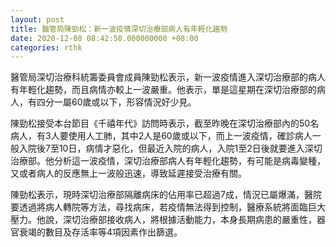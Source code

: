 ```yaml
---
layout: post
title: 醫管局陳勁松：新一波疫情深切治療部病人有年輕化趨勢
date: 2020-12-08 08:42:50.000000000 +08:00
categories: rthk
---
```


醫管局深切治療科統籌委員會成員陳勁松表示，新一波疫情進入深切治療部的病人有年輕化趨勢，而且病情亦較上一波嚴重。他表示，單是這星期在深切治療部的病人，有四分一屬60歲或以下，形容情況好少見。

陳勁松接受本台節目《千禧年代》訪問時表示，截至昨晚在深切治療部內的50名病人，有3人要使用人工肺，其中2人是60歲或以下，而上一波疫情，確診病人一般入院後7至10日，病情才惡化，但最近入院的病人，入院1至2日後就要進入深切治療部。他分析這一波疫情，深切治療部病人有年輕化趨勢，有可能是病毒變種，又或者病人的反應無上一波般迅速，導致延遲接受治療有關。

陳勁松表示，現時深切治療部隔離病床的佔用率已超過7成，情況已屬爆滿，醫院要透過將病人轉院等方法，尋找病床，若疫情無法得到控制，醫療系統將面臨巨大壓力。他說，深切治療部接收病人，將根據活動能力，本身長期病患的嚴重性，器官衰竭的數目及存活率等4項因素作出篩選。
